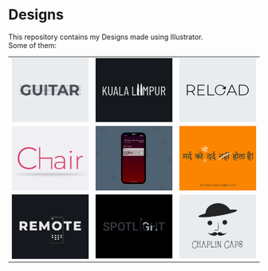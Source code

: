 # Designs
This repository contains my Designs made using Illustrator.<br>
Some of them:<br>
<table>
<tr><td><img src="./2020-12/png/02.12.2020.png"></td><td><img src="./2020-12/png/29.12.2020.png"></td><td><img src="./2020-11/png/25.11.2020.png"></td></tr>
<tr><td><img src="./2020-11/png/17.11.2020.png"></td><td><img src="./2020-11/png/19.11.2020 - 2.png"></td><td><img src="./2020-11/png/19.11.2020.png"></td></tr>
<tr><td><img src="./2020-12/png/08.12.2020.png"></td><td><img src="./2020-11/png/21.11.2020.png"></td><td><img src="./2020-11/png/18.11.2020.png"></td></tr>
</table>
